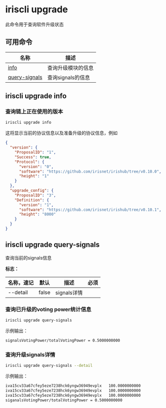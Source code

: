 # iriscli upgrade

此命令用于查询软件升级状态

## 可用命令

| 名称                                            | 描述               |
| ----------------------------------------------- | ------------------ |
| [info](#iriscli-upgrade-info)                   | 查询升级模块的信息 |
| [query-signals](#iriscli-upgrade-query-signals) | 查询signals的信息  |

## iriscli upgrade info

### 查询链上正在使用的版本

```bash
iriscli upgrade info
```

这将显示当前的协议信息以及准备升级的协议信息，例如

```json
{
  "version": {
    "ProposalID": "1",
    "Success": true,
    "Protocol": {
      "version": "0",
      "software": "https://github.com/irisnet/irishub/tree/v0.10.0",
      "height": "1"
    }
  },
  "upgrade_config": {
    "ProposalID": "3",
    "Definition": {
      "version": "1",
      "software": "https://github.com/irisnet/irishub/tree/v0.10.1",
      "height": "8000"
    }
  }
}
```

## iriscli upgrade query-signals

查询当前的signals信息

**标志：**

| 名称，速记 | 默认 | 描述        | 必须 |
| --------------- | ------- | ------------------ | -------- |
| --detail        | false   | signals详情 |          |

### 查询已升级的voting power统计信息

```bash
iriscli upgrade query-signals
```

示例输出：

```bash
signalsVotingPower/totalVotingPower = 0.5000000000
```

### 查询升级signals详情

```bash
iriscli upgrade query-signals --detail
```

示例输出：

```bash
iva15cv33a67cfey5eze7238hck6yngw36949evplx   100.0000000000
iva15cv33a67cfey5eze7238hck6yngw36949evplx   100.0000000000
iva15cv33a67cfey5eze7238hck6yngw36949evplx   100.0000000000
siganalsVotingPower/totalVotingPower = 0.5000000000
```
